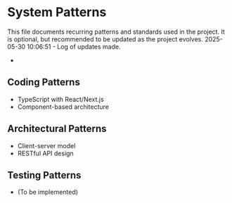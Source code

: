# System Patterns

This file documents recurring patterns and standards used in the project.
It is optional, but recommended to be updated as the project evolves.
2025-05-30 10:06:51 - Log of updates made.

*

## Coding Patterns

*   TypeScript with React/Next.js
*   Component-based architecture

## Architectural Patterns

*   Client-server model
*   RESTful API design

## Testing Patterns

*   (To be implemented)